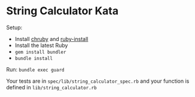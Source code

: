 String Calculator Kata
============
Setup: 
* Install [chruby](https://github.com/postmodern/chruby) and [ruby-install](https://github.com/postmodern/ruby-install)
* Install the latest Ruby
* `gem install bundler`
* `bundle install`  
  
Run: `bundle exec guard`  
  
Your tests are in `spec/lib/string_calculator_spec.rb` and your function is defined in `lib/string_calculator.rb`